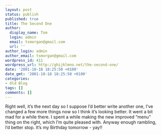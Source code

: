 ```yaml
---
layout: post
status: publish
published: true
title: The Second One
author:
  display_name: Tom
  login: admin
  email: tsmorgan@gmail.com
  url: ''
author_login: admin
author_email: tsmorgan@gmail.com
wordpress_id: 411
wordpress_url: http://ghijklmno.net/the-second-one/
date: '2001-10-18 18:25:50 +0100'
date_gmt: '2001-10-18 18:25:50 +0100'
categories:
- Old Blog
tags: []
comments: []
---
```

<p>Right well, it&#8217;s the next day so I suppose I&#8217;d better write another one, I&#8217;ve changed a few more things now so I think it&#8217;s looking better. It went a bit mad for a while there. I spent a while making the new improved &#8220;menu&#8221; thing on the right, which I&#8217;m quite pleased with. Anyway enough rambling, I&#8217;d better stop. It&#8217;s my Birthday tomorrow - yay!!</p>

